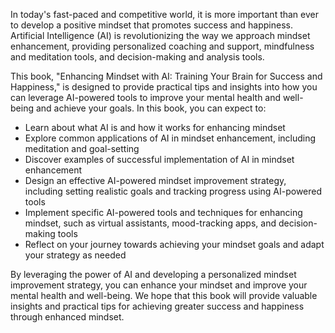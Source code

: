 

In today's fast-paced and competitive world, it is more important than ever to develop a positive mindset that promotes success and happiness. Artificial Intelligence (AI) is revolutionizing the way we approach mindset enhancement, providing personalized coaching and support, mindfulness and meditation tools, and decision-making and analysis tools.

This book, "Enhancing Mindset with AI: Training Your Brain for Success and Happiness," is designed to provide practical tips and insights into how you can leverage AI-powered tools to improve your mental health and well-being and achieve your goals. In this book, you can expect to:

* Learn about what AI is and how it works for enhancing mindset
* Explore common applications of AI in mindset enhancement, including meditation and goal-setting
* Discover examples of successful implementation of AI in mindset enhancement
* Design an effective AI-powered mindset improvement strategy, including setting realistic goals and tracking progress using AI-powered tools
* Implement specific AI-powered tools and techniques for enhancing mindset, such as virtual assistants, mood-tracking apps, and decision-making tools
* Reflect on your journey towards achieving your mindset goals and adapt your strategy as needed

By leveraging the power of AI and developing a personalized mindset improvement strategy, you can enhance your mindset and improve your mental health and well-being. We hope that this book will provide valuable insights and practical tips for achieving greater success and happiness through enhanced mindset.
